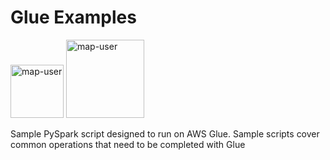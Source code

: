 # Glue Examples

<img width="85" alt="map-user" src="https://img.shields.io/badge/views-1534-green"> <img width="125" alt="map-user" src="https://img.shields.io/badge/unique visits-301-green">

Sample PySpark script designed to run on AWS Glue. Sample scripts cover common operations that need to be completed with Glue
